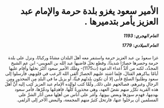 <h1 dir="rtl">الأمير سعود يغزو بلدة حرمة والإمام عبد العزيز يأمر بتدميرها .</h1>

<h5 dir="rtl">العام الهجري:  1193

العام الميلادي: 1779

</h5>

<p dir="rtl">غزا سعودُ بن عبد العزيز حرمة واستنفر معه أهلَ البلدان مشاةً وركبانًا، ونزل على بلدة حرمة وحصرها حصارًا شديدًا، وقطع نخلَ قاضيها عبد الله بن المويس- ابن عم الشيخ المجدِّد، لكنه من ألدِّ أعداء الدعوة (ت1175)- ومَلَك الأمير سعود أكثَرَ نخلها وأقام عليها أيامًا يباكرهم القتالَ، فلما اشتد عليهم الحصارُ ألقى الله الرعب في قلوبهم، فأرسلوا إلى سعود وطلبوا الصلحَ فأبى إلا أن تكون بلدتُهم فيئًا، أو يزيل ما في البلدِ مِن المحذورِ ومِن الرجالِ وغيرِهم، فصالحهم على ذلك, ولَمَّا كتب لوالده الإمام عبد العزيز كتب إليه أنَّ أهلَ هذه القرية تكرَّر منهم نقضُ العهد، وهي محذورةٌ كلُّها، فاهدِمْها ودمِّرْها، فأمر سعود بهدمِها، فهدم سورَها وبعض بيوتِها، وأمَر على أناس من أهلِها ممن أثار الشرَّ على المسلمين أن يرحَلوا عنها، فارتحل كثيرٌ منهم المجمعة، والبعض الآخر إلى الزلفي.</p></br>
